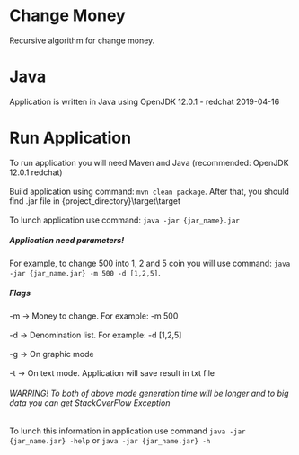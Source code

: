 # Change Money
Recursive algorithm for change money.

# Java

Application is written in Java  using OpenJDK 12.0.1 - redchat 2019-04-16

# Run Application 

To run application you will need Maven and Java (recommended: OpenJDK 12.0.1 redchat)
\
\
Build application using command: `mvn clean package`. After that, you should find .jar file in {project_directory}\target\target
\
\
To lunch application use command: `java -jar {jar_name}.jar`


##### Application need parameters! 

For example, to change 500 into 1, 2 and 5 coin you will use command: `java -jar {jar_name.jar} -m 500 -d [1,2,5]`.

##### Flags 

 -m -> Money to change. For example: -m 500 
 \
 \
 -d -> Denomination list. For example: -d [1,2,5] 
 \
 \
 -g -> On graphic mode 
 \
 \
 -t -> On text mode. Application will save result in txt file
 
###### WARRING! To both of above mode generation time will be longer and to big data you can get StackOverFlow Exception

To lunch this information in application  use command  `java -jar {jar_name.jar} -help` or `java -jar {jar_name.jar} -h` 
